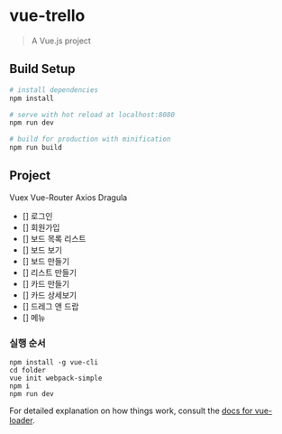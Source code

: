 # vue-trello

> A Vue.js project

## Build Setup

``` bash
# install dependencies
npm install

# serve with hot reload at localhost:8080
npm run dev

# build for production with minification
npm run build
```

## Project
Vuex Vue-Router Axios Dragula


- [] 로그인
- [] 회원가입
- [] 보드 목록 리스트
- [] 보드 보기 
- [] 보드 만들기
- [] 리스트 만들기
- [] 카드 만들기
- [] 카드 상세보기
- [] 드레그 앤 드랍
- [] 메뉴


### 실행 순서
    npm install -g vue-cli
    cd folder
    vue init webpack-simple
    npm i
    npm run dev


For detailed explanation on how things work, consult the [docs for vue-loader](http://vuejs.github.io/vue-loader).
